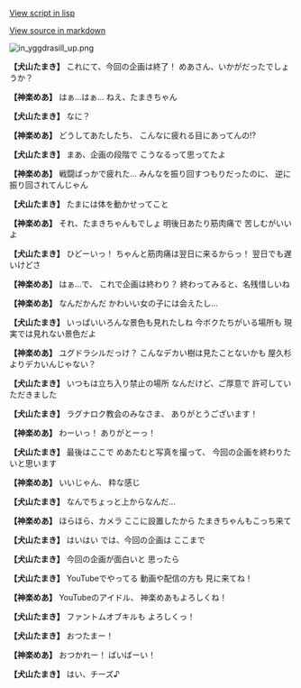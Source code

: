 [View script in lisp](../scripts/202203050.txt)

[View source in markdown](202203050.md)

![in_yggdrasill_up.png](../images/backgrounds/in_yggdrasill_up.png)

**【犬山たまき】**
これにて、今回の企画は終了！
めあさん、いかがだったでしょうか？

**【神楽めあ】**
はぁ…はぁ…
ねえ、たまきちゃん

**【犬山たまき】**
なに？

**【神楽めあ】**
どうしてあたしたち、
こんなに疲れる目にあってんの!?

**【犬山たまき】**
まあ、企画の段階で
こうなるって思ってたよ

**【神楽めあ】**
戦闘ばっかで疲れた…
みんなを振り回すつもりだったのに、
逆に振り回されてんじゃん

**【犬山たまき】**
たまには体を動かせってこと

**【神楽めあ】**
それ、たまきちゃんもでしょ
明後日あたり筋肉痛で
苦しむがいいよ

**【犬山たまき】**
ひどーいっ！
ちゃんと筋肉痛は翌日に来るからっ！
翌日でも遅いけどさ

**【神楽めあ】**
はぁ…で、
これで企画は終わり？
終わってみると、名残惜しいね

**【神楽めあ】**
なんだかんだ
かわいい女の子には会えたし…

**【犬山たまき】**
いっぱいいろんな景色も見れたしね
今ボクたちがいる場所も
現実では見れない景色だよ

**【神楽めあ】**
ユグドラシルだっけ？
こんなデカい樹は見たことないかも
屋久杉よりデカいんじゃない？

**【犬山たまき】**
いつもは立ち入り禁止の場所
なんだけど、ご厚意で
許可していただきました

**【犬山たまき】**
ラグナロク教会のみなさま、
ありがとうございます！

**【神楽めあ】**
わーいっ！
ありがとーっ！

**【犬山たまき】**
最後はここで
めあたむと写真を撮って、
今回の企画を終わりたいと思います

**【神楽めあ】**
いいじゃん、
粋な感じ

**【犬山たまき】**
なんでちょっと上からなんだ…

**【神楽めあ】**
ほらほら、カメラ
ここに設置したから
たまきちゃんもこっち来て

**【犬山たまき】**
はいはい
では、今回の企画は
ここまで

**【犬山たまき】**
今回の企画が面白いと
思ったら

**【犬山たまき】**
YouTubeでやってる
動画や配信の方も
見に来てね！

**【神楽めあ】**
YouTubeのアイドル、
神楽めあもよろしくね！

**【犬山たまき】**
ファントムオブキルも
よろしくっ！

**【犬山たまき】**
おつたまー！

**【神楽めあ】**
おつかれー！
ばいばーい！

**【犬山たまき】**
はい、チーズ♪
